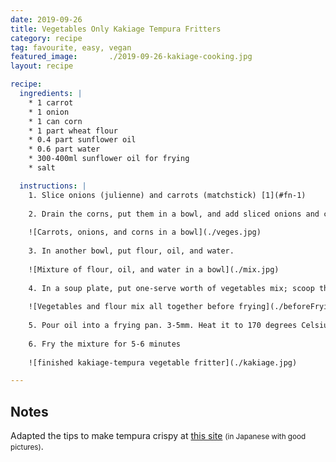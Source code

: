 ```yaml
---
date: 2019-09-26
title: Vegetables Only Kakiage Tempura Fritters
category: recipe
tag: favourite, easy, vegan
featured_image:       ./2019-09-26-kakiage-cooking.jpg
layout: recipe 

recipe:
  ingredients: |
    * 1 carrot
    * 1 onion
    * 1 can corn
    * 1 part wheat flour
    * 0.4 part sunflower oil
    * 0.6 part water
    * 300-400ml sunflower oil for frying 
    * salt

  instructions: | 
    1. Slice onions (julienne) and carrots (matchstick) [1](#fn-1)
    
    2. Drain the corns, put them in a bowl, and add sliced onions and carrots. Add about a table spoonful of flour and mix well.
    
    ![Carrots, onions, and corns in a bowl](./veges.jpg)
    
    3. In another bowl, put flour, oil, and water.
    
    ![Mixture of flour, oil, and water in a bowl](./mix.jpg)
    
    4. In a soup plate, put one-serve worth of vegetables mix; scoop the flour mix in. Coat the vegetables with the flour mix 
    
    ![Vegetables and flour mix all together before frying](./beforeFrying.jpg)
    
    5. Pour oil into a frying pan. 3-5mm. Heat it to 170 degrees Celsius 
    
    6. Fry the mixture for 5-6 minutes
    
    ![finished kakiage-tempura vegetable fritter](./kakiage.jpg)

---
```


## Notes ##

Adapted the tips to make tempura crispy at [this site](https://mitok.info/?p=33647) <small>(in Japanese with good pictures)</small>. 

[^1]: at 1:33 to julienne onion, at 7:58 to matchstick carrots in [this video](https://www.facebook.com/1696961873920341/posts/2420285251587996?sfns=mo)
